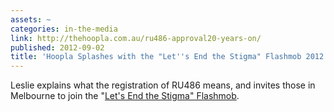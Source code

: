 ```yaml
---
assets: ~
categories: in-the-media
link: http://thehoopla.com.au/ru486-approval20-years-on/
published: 2012-09-02
title: 'Hoopla Splashes with the "Let''s End the Stigma" Flashmob 2012 Campaign '
---
```

Leslie explains what the registration of RU486 means, and invites those in Melbourne to join the "[Let's End the Stigma" Flashmob](http://www.reproductivechoiceaustralia.org.au/flashmob). 